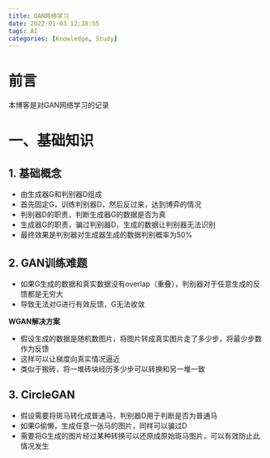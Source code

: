 ```yaml
---
title: GAN网络学习
date: 2022-01-03 12:38:55
tags: AI
categories: [Knowledge, Study]
---
```


# 前言

本博客是对GAN网络学习的记录

# 一、基础知识

## 1. 基础概念

- 由生成器G和判别器D组成
- 首先固定G，训练判别器D，然后反过来，达到博弈的情况
- 判别器D的职责，判断生成器G的数据是否为真
- 生成器G的职责，骗过判别器D，生成的数据让判别器无法识别
- 最终效果是判别器对生成器生成的数据判别概率为50%

## 2. GAN训练难题

- 如果G生成的数据和真实数据没有overlap（重叠），判别器对于任意生成的反馈都是无穷大
- 导致无法对G进行有效反馈，G无法收敛

**WGAN解决方案**

- 假设生成的数据是随机数图片，将图片转成真实图片走了多少步，将最少步数作为反馈
- 这样可以让梯度向真实情况逼近
- 类似于搬砖，将一堆砖块经历多少步可以转换和另一堆一致

## 3. CircleGAN

- 假设需要将斑马转化成普通马，判别器D用于判断是否为普通马
- 如果G偷懒，生成任意一张马的图片，同样可以骗过D
- 需要将G生成的图片经过某种转换可以还原成原始斑马图片，可以有效防止此情况发生


